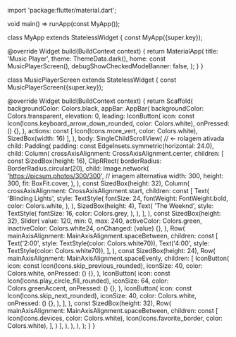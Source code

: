 import 'package:flutter/material.dart';

void main() => runApp(const MyApp());

class MyApp extends StatelessWidget {
  const MyApp({super.key});

  @override
  Widget build(BuildContext context) {
    return MaterialApp(
      title: 'Music Player',
      theme: ThemeData.dark(),
      home: const MusicPlayerScreen(),
      debugShowCheckedModeBanner: false,
    );
  }
}

class MusicPlayerScreen extends StatelessWidget {
  const MusicPlayerScreen({super.key});

  @override
  Widget build(BuildContext context) {
    return Scaffold(
      backgroundColor: Colors.black,
      appBar: AppBar(
        backgroundColor: Colors.transparent,
        elevation: 0,
        leading: IconButton(
          icon: const Icon(Icons.keyboard_arrow_down_rounded, color: Colors.white),
          onPressed: () {},
        ),
        actions: const [
          Icon(Icons.more_vert, color: Colors.white),
          SizedBox(width: 16)
        ],
      ),
      body: SingleChildScrollView( // <- rolagem ativada
        child: Padding(
          padding: const EdgeInsets.symmetric(horizontal: 24.0),
          child: Column(
            crossAxisAlignment: CrossAxisAlignment.center,
            children: [
              const SizedBox(height: 16),
              ClipRRect(
                borderRadius: BorderRadius.circular(20),
                child: Image.network(
                  'https://picsum.photos/300/300', // imagem alternativa
                  width: 300,
                  height: 300,
                  fit: BoxFit.cover,
                ),
              ),
              const SizedBox(height: 32),
              Column(
                crossAxisAlignment: CrossAxisAlignment.start,
                children: const [
                  Text(
                    'Blinding Lights',
                    style: TextStyle(
                      fontSize: 24,
                      fontWeight: FontWeight.bold,
                      color: Colors.white,
                    ),
                  ),
                  SizedBox(height: 4),
                  Text(
                    'The Weeknd',
                    style: TextStyle(
                      fontSize: 16,
                      color: Colors.grey,
                    ),
                  ),
                ],
              ),
              const SizedBox(height: 32),
              Slider(
                value: 120,
                min: 0,
                max: 240,
                activeColor: Colors.green,
                inactiveColor: Colors.white24,
                onChanged: (value) {},
              ),
              Row(
                mainAxisAlignment: MainAxisAlignment.spaceBetween,
                children: const [
                  Text('2:00', style: TextStyle(color: Colors.white70)),
                  Text('4:00', style: TextStyle(color: Colors.white70)),
                ],
              ),
              const SizedBox(height: 24),
              Row(
                mainAxisAlignment: MainAxisAlignment.spaceEvenly,
                children: [
                  IconButton(
                    icon: const Icon(Icons.skip_previous_rounded),
                    iconSize: 40,
                    color: Colors.white,
                    onPressed: () {},
                  ),
                  IconButton(
                    icon: const Icon(Icons.play_circle_fill_rounded),
                    iconSize: 64,
                    color: Colors.greenAccent,
                    onPressed: () {},
                  ),
                  IconButton(
                    icon: const Icon(Icons.skip_next_rounded),
                    iconSize: 40,
                    color: Colors.white,
                    onPressed: () {},
                  ),
                ],
              ),
              const SizedBox(height: 32),
              Row(
                mainAxisAlignment: MainAxisAlignment.spaceBetween,
                children: const [
                  Icon(Icons.devices, color: Colors.white),
                  Icon(Icons.favorite_border, color: Colors.white),
                ],
              )
            ],
          ),
        ),
      ),
    );
  }
}
